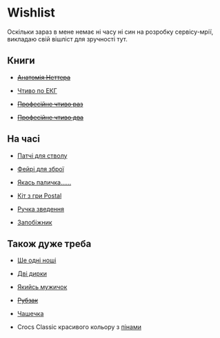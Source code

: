 # Wishlist

Оскільки зараз в мене немає ні часу ні син на розробку сервісу-мрії, викладаю свій вішліст для зручності тут.

## Книги
* [~~Анатомія Неттера~~](https://www.medpublish.com.ua/atlas-anatomiyi-ljudini-atlas-of-human-anatomy-phrenk-g-netter-pereklad-7go-angl-vidannja-dvi-movi/p-954.html)

* [Чтиво по ЕКГ](https://www.medpublish.com.ua/osnovi-ekg-9e-vidannja-dzhon-hempton-dzhoanna-hempton-dvi-movi/p-956.html)

* [~~Професійне чтиво раз~~](https://www.medpublish.com.ua/pharmakologija-za-rangom-i-dejlom-9e-vidannja-u-2-tomah-tom-1-dzhejms-m-ritter-rod-phlaver-grem-genderson-jun-kong-louk-devid-makjuen-gamphri-p-rang/p-981.html)

* [~~Професійне чтиво два~~](https://www.medpublish.com.ua/pharmakologija-za-rangom-i-dejlom-9e-vidannja-u-2-tomah-tom-2-dzhejms-m-ritter-rod-phlaver-grem-genderson-jun-kong-louk-devid-makjuen-gamphri-p-rang/p-1000.html)

## На часі

* [Патчі для стволу](https://www.psdinfo.store/product-page/%D0%BF%D0%B0%D1%82%D1%87%D1%96-%D0%B4%D0%BB%D1%8F-%D1%87%D0%B8%D1%89%D0%B5%D0%BD%D0%BD%D1%8F-%D1%81%D1%82%D0%B2%D0%BE%D0%BB%D1%96%D0%B2-8x57-mauser-8-3-mm-338-38-9-mm-9x18-9x19-9x2)

* [Фейрі для зброї](https://www.psdinfo.store/product-page/%D0%BE%D1%87%D0%B8%D1%89%D1%83%D0%B2%D0%B0%D1%87-%D0%B7%D0%BD%D0%B5%D0%B6%D0%B8%D1%80%D1%8E%D0%B2%D0%B0%D1%87-recoil-500-%D0%BC%D0%BB)

* [Якась паличка......](https://www.psdinfo.store/product-page/%D1%88%D0%BE%D0%BC%D0%BF%D0%BE%D0%BB-%D0%BA%D0%B0%D1%80%D0%B1%D0%BE%D0%BD%D0%BE%D0%B2%D0%B8%D0%B9-recoil-6-%D0%BC%D0%BC-%D0%B4%D0%BB%D1%8F-%D1%87%D0%B8%D1%81%D1%82%D0%BA%D0%B8-%D0%BD%D0%B0%D1%80%D1%96%D0%B7%D0%BD%D0%BE%D1%97-%D0%B7%D0%B1%D1%80%D0%BE%D1%97-%D0%B4%D0%BE%D0%B2%D0%B6%D0%B8%D0%BD%D0%B091-4-%D1%81%D0%BC-36)

* [Кіт з гри Postal](https://www.psdinfo.store/product-page/suppressor-psdinfo-5-56-223-rem-unef-1-2-28)

* [Ручка зведення](https://ibis.net.ua/ua/products/details/rukoyatka-vzvedeniya-radian-raptor-dvustoronnyaya-ar15/)

* [Запобіжник](https://ibis.net.ua/ua/products/details/zapobizhnik-bcm-ambi-dvostoronniy-k-chorniy/)

## Також дуже треба

* [Ше одні ноші](https://www.timeforrescue.com.ua/product/%d0%bd%d0%be%d1%88%d1%96-%d0%bc%d1%8f%d0%ba%d1%96/)

* [Дві дирки](https://easypractice.pro/uk/product/symulator-zupynky-krovotechi-u-keysi-sl-02-bc-kit/)

* [Якийсь мужичок](https://easypractice.pro/uk/product/nasopharyngeal_simulator/)

* [~~Рубзак~~](https://akinak.com.ua/ua/p1392452050-ryukzak-akinak-meditsinskij.html)

* [Чашечка](https://zojirushi.ua/zojirushi-sm-sr/?sku=886)

* Crocs Classic красивого кольору з [пінами](https://crocs.org.ua/jibbitz/sea-friends-5-pack)
